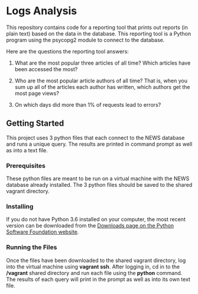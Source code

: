 # Logs Analysis

This repository contains code for a reporting tool that prints out reports (in plain text) based on the data in the database. This reporting tool is a Python program using the psycopg2 module to connect to the database.

Here are the questions the reporting tool answers:

1. What are the most popular three articles of all time? Which articles have been accessed the most?

2. Who are the most popular article authors of all time? That is, when you sum up all of the articles each author has written, which authors get the most page views?

3. On which days did more than 1% of requests lead to errors?

## Getting Started

This project uses 3 python files that each connect to the NEWS database and runs a unique query.  The results are printed in command prompt as well as into a text file.

### Prerequisites

These python files are meant to be run on a virtual machine with the NEWS database already installed.  The 3 python files should be saved to the shared vagrant directory.

### Installing

If you do not have Python 3.6 installed on your computer, the most recent version can be downloaded from the [Downloads page on the Python Software Foundation website](https://www.python.org/downloads/).

### Running the Files

Once the files have been downloaded to the shared vagrant directory, log into the virtual machine using **vagrant ssh**.  After logging in, cd in to the **/vagrant** shared directory and run each file using the **python** command.  The results of each query will print in the prompt as well as into its own text file.
